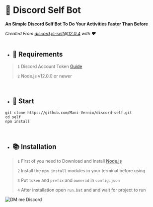 # 🤖 Discord Self Bot
**An Simple Discord Self Bot To Do Your Activities Faster Than Before**

*Created From [discord.js-self@12.0.4](https://www.npmjs.com/package/discord.js-self) with ❤*
<br><br>

- ## 🔧 Requirements

 > `1` Discord Account Token [Guide](https://discordjs.guide/preparations/setting-up-a-bot-application.html#creating-your-bot)
 > 
 > `2` Node.js v12.0.0 or newer
<br>

- ## 🚀 Start
```
git clone https://github.com/Mani-Vernix/discord-self.git
cd self
npm install
```
<br>

- ## 📚 Installation

> `1` First of you need to Download and Install [Node.js](https://nodejs.org/en/)
>
> `2` Install the `npm install` modules in your terminal before using 
>
> `3` Put `token` and `prefix` and `ownerid` in `config.json`
>
> `4` After installation open `run.bat` and and wait for project to run 

![DM me Discord](https://discord.c99.nl/widget/theme-1/744431935316688916.png)
